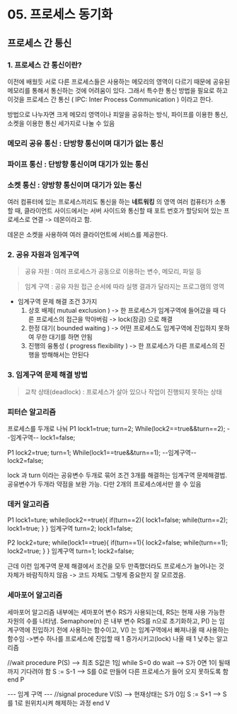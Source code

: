 # 05. 프로세스 동기화

## 프로세스 간 통신

### 1. **프로세스 간 통신이란?**

이전에 배웠듯 서로 다른 프로세스들은 사용하는 메모리의 영역이 다르기 때문에 공유된 메모리를 통해서 통신하는 것에 어려움이 있다. 그래서 특수한 통신 방법을 필요로 하고 이것을 프로세스 간 통신 ( IPC: Inter Process Communication ) 이라고 한다.

방법으로 나누자면 크게 메모리 영역이나 피알을 공유하는 방식, 파이프를 이용한 통신, 소켓을 이용한 통신 세가지로 나눌 수 있음

### 메모리 공유 통신 : 단방향 통신이며 대기가 없는 통신

### 파이프 통신 : 단방향 통신이며 대기가 있는 통신

### 소켓 통신 : 양방향 통신이며 대기가 있는 통신

여러 컴퓨터에 있는 프로세스끼리도 통신을 하는 **네트워킹** 의 영역
여러 컴퓨터가 소통할 때, 클라이언트 사이드에서는 서버 사이드와 통신할 때 포트 번호가 할당되어 있는 프로세스로 연결 -> 데몬이라고 함.

데몬은 소켓을 사용하여 여러 클라이언트에 서비스를 제공한다.

### 2. **공유 자원과 임계구역**

> 공유 자원 : 여러 프로세스가 공동으로 이용하는 변수, 메모리, 파일 등

> 임계 구역 : 공유 자원 접근 순서에 따라 실행 결과가 달라지는 프로그램의 영역

- 임계구역 문제 해결 조건 3가지
  1. 상호 배제( mutual exclusion )
     -> 한 프로세스가 임계구역에 들어갔을 때 다른 프로세스의 접근을 막아버림
     -> lock(잠금) 으로 해결
  2. 한정 대기( bounded waiting )
     -> 어떤 프로세스도 임계구역에 진입하지 못하여 무한 대기를 하면 안됨
  3. 진행의 융통성 ( progress flexibility )
     -> 한 프로세스가 다른 프로세스의 진행을 방해해서는 안된다

### 3. **임계구역 문제 해결 방법**

> 교착 상태(deadlock) : 프로세스가 살아 있으나 작업이 진행되지 못하는 상태

### 피터슨 알고리즘

프로세스를 두개로 나눠
P1
lock1=true;
turn=2;
While(lock2==true&&turn==2);
--임계구역--
lock1=false;

P1
lock2=true;
turn=1;
While(lock1==true&&turn==1);
--임계구역--
lock2=false;

lock 과 turn 이라는 공유변수 두개로 묶어 조건 3개를 해결하는 임계구역 문제해결법. 공유변수가 두개라 약점을 보완 가능.
다만 2개의 프로세스에서만 쓸 수 있음

### 데커 알고리즘

P1
lock1=ture;
while(lock2==true){
if(turn==2){
lock1=false;
while(turn==2);
lock1=true;
}
}
임계구역
turn=2;
lock1=false;

P2
lock2=ture;
while(lock1==true){
if(turn==1){
lock2=false;
while(turn==1);
lock2=true;
}
}
임계구역
turn=1;
lock2=false;

근데 이런 임계구역 문제 해결에서 조건을 모두 만족했더라도 프로세스가 늘어나는 것 자체가 바람직하지 않음
-> 코드 자체도 그렇게 중요한지 잘 모르겠음.

### 세마포어 알고리즘

세마포어 알고리즘 내부에는 세마포어 변수 RS가 사용되는데, RS는 현재 사용 가능한 자원의 수를 나타냄. Semaphore(n) 은 내부 변수 RS를 n으로 초기화하고, P() 는 임계구역에 진입하기 전에 사용하는 함수이고, V() 는 임계구역에서 빠져나올 때 사용하는 함수임
->변수 하나를 프로세스에 진입할 때 1 증가시키고(lock) 나올 때 1 낮추는 알고리즘

//wait
procedure P(S) --> 최초 S값은 1임
while S=0 do wait --> S가 0면 1이 될때까지 기다려야 함
S := S-1 --> S를 0로 만들어 다른 프로세스가 들어 오지 못하도록 함
end P

--- 임계 구역 ---
//signal
procedure V(S) --> 현재상태는 S가 0임
S := S+1 --> S를 1로 원위치시켜 해제하는 과정
end V
